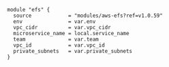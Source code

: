     module "efs" {
      source            = "modules/aws-efs?ref=v1.0.59"
      env               = var.env
      vpc_cidr          = var.vpc_cidr
      microservice_name = local.service_name
      team              = var.team
      vpc_id            = var.vpc_id
      private_subnets   = var.private_subnets
    }